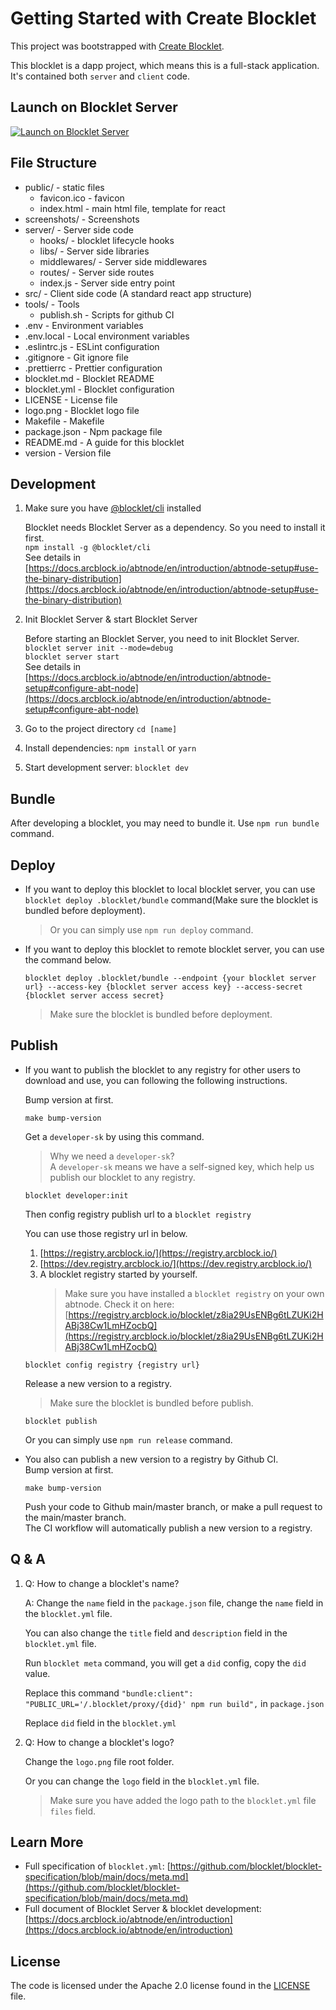 # Getting Started with Create Blocklet

This project was bootstrapped with [Create Blocklet](https://github.com/blocklet/create-blocklet).

This blocklet is a dapp project, which means this is a full-stack application. It's contained both `server` and `client` code.

## Launch on Blocklet Server

[![Launch on Blocklet Server](https://assets.arcblock.io/icons/launch_on_blocklet_server.svg)](https://install.arcblock.io/?action=blocklet-install&meta_url=https%3A%2F%2Fgithub.com%2Fblocklet%2Fconnect-demo%2Freleases%2Fdownload%2Fv1.2.2%2Fblocklet.json)

## File Structure

- public/ - static files
  - favicon.ico - favicon
  - index.html - main html file, template for react
- screenshots/ - Screenshots
- server/ - Server side code
  - hooks/ - blocklet lifecycle hooks
  - libs/ - Server side libraries
  - middlewares/ - Server side middlewares
  - routes/ - Server side routes
  - index.js - Server side entry point
- src/ - Client side code (A standard react app structure)
- tools/ - Tools
  - publish.sh - Scripts for github CI
- .env - Environment variables
- .env.local - Local environment variables
- .eslintrc.js - ESLint configuration
- .gitignore - Git ignore file
- .prettierrc - Prettier configuration
- blocklet.md - Blocklet README
- blocklet.yml - Blocklet configuration
- LICENSE - License file
- logo.png - Blocklet logo file
- Makefile - Makefile
- package.json - Npm package file
- README.md - A guide for this blocklet
- version - Version file

## Development

1. Make sure you have [@blocklet/cli](https://www.npmjs.com/package/@blocklet/cli) installed

   Blocklet needs Blocklet Server as a dependency. So you need to install it first.  
   `npm install -g @blocklet/cli`  
   See details in [https://docs.arcblock.io/abtnode/en/introduction/abtnode-setup#use-the-binary-distribution](https://docs.arcblock.io/abtnode/en/introduction/abtnode-setup#use-the-binary-distribution)

2. Init Blocklet Server & start Blocklet Server

   Before starting an Blocklet Server, you need to init Blocklet Server.  
   `blocklet server init --mode=debug`  
   `blocklet server start`  
   See details in [https://docs.arcblock.io/abtnode/en/introduction/abtnode-setup#configure-abt-node](https://docs.arcblock.io/abtnode/en/introduction/abtnode-setup#configure-abt-node)

3. Go to the project directory `cd [name]`
4. Install dependencies: `npm install` or `yarn`
5. Start development server: `blocklet dev`

## Bundle

After developing a blocklet, you may need to bundle it. Use `npm run bundle` command.

## Deploy

- If you want to deploy this blocklet to local blocklet server, you can use `blocklet deploy .blocklet/bundle` command(Make sure the blocklet is bundled before deployment).
  > Or you can simply use `npm run deploy` command.
- If you want to deploy this blocklet to remote blocklet server, you can use the command below.

  ```shell
  blocklet deploy .blocklet/bundle --endpoint {your blocklet server url} --access-key {blocklet server access key} --access-secret {blocklet server access secret}
  ```

  > Make sure the blocklet is bundled before deployment.

## Publish

- If you want to publish the blocklet to any registry for other users to download and use, you can following the following instructions.

  Bump version at first.

  ```shell
  make bump-version
  ```

  Get a `developer-sk` by using this command.

  > Why we need a `developer-sk`?  
  > A `developer-sk` means we have a self-signed key, which help us publish our blocklet to any registry.

  ```shell
  blocklet developer:init
  ```

  Then config registry publish url to a `blocklet registry`

  You can use those registry url in below.

  1. [https://registry.arcblock.io/](https://registry.arcblock.io/)
  2. [https://dev.registry.arcblock.io/](https://dev.registry.arcblock.io/)
  3. A blocklet registry started by yourself.
     > Make sure you have installed a `blocklet registry` on your own abtnode. Check it on here: [https://registry.arcblock.io/blocklet/z8ia29UsENBg6tLZUKi2HABj38Cw1LmHZocbQ](https://registry.arcblock.io/blocklet/z8ia29UsENBg6tLZUKi2HABj38Cw1LmHZocbQ)

  ```shell
  blocklet config registry {registry url}
  ```

  Release a new version to a registry.

  > Make sure the blocklet is bundled before publish.

  ```shell
  blocklet publish
  ```

  Or you can simply use `npm run release` command.

- You also can publish a new version to a registry by Github CI.  
  Bump version at first.

  ```shell
  make bump-version
  ```

  Push your code to Github main/master branch, or make a pull request to the main/master branch.  
  The CI workflow will automatically publish a new version to a registry.

## Q & A

1. Q: How to change a blocklet's name?

   A: Change the `name` field in the `package.json` file, change the `name` field in the `blocklet.yml` file.

   You can also change the `title` field and `description` field in the `blocklet.yml` file.

   Run `blocklet meta` command, you will get a `did` config, copy the `did` value.

   Replace this command `"bundle:client": "PUBLIC_URL='/.blocklet/proxy/{did}' npm run build",` in `package.json`

   Replace `did` field in the `blocklet.yml`

2. Q: How to change a blocklet's logo?

   Change the `logo.png` file root folder.

   Or you can change the `logo` field in the `blocklet.yml` file.

   > Make sure you have added the logo path to the `blocklet.yml` file `files` field.

## Learn More

- Full specification of `blocklet.yml`: [https://github.com/blocklet/blocklet-specification/blob/main/docs/meta.md](https://github.com/blocklet/blocklet-specification/blob/main/docs/meta.md)
- Full document of Blocklet Server & blocklet development: [https://docs.arcblock.io/abtnode/en/introduction](https://docs.arcblock.io/abtnode/en/introduction)

## License

The code is licensed under the Apache 2.0 license found in the
[LICENSE](LICENSE) file.
